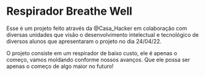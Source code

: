 # Respirador Breathe Well

Esse é um projeto feito através da @Casa_Hacker em colaboração com diversas unidades que visão o desenvolvimento intelectual e tecnológico de diversos alunos que apresentaram o projeto no dia 24/04/22.

O projeto consiste em um respirador de baixo custo, ele é apenas o começo, vamos moldando conforme nossos avanços. Que ele possa ser apenas o começo de algo maior no futuro!
